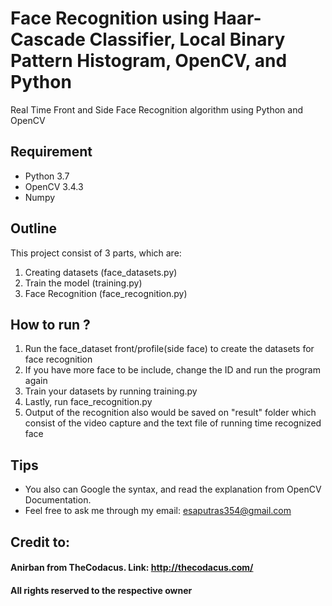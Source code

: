 # Face Recognition using Haar-Cascade Classifier, Local Binary Pattern Histogram, OpenCV, and Python
Real Time Front and Side Face Recognition algorithm using Python and OpenCV

## Requirement
- Python 3.7
- OpenCV 3.4.3
- Numpy

## Outline
This project consist of 3 parts, which are:
1. Creating datasets (face_datasets.py)
2. Train the model (training.py)
3. Face Recognition (face_recognition.py)

## How to run ?
1. Run the face_dataset front/profile(side face) to create the datasets for face recognition
2. If you have more face to be include, change the ID and run the program again
3. Train your datasets by running training.py
4. Lastly, run face_recognition.py
5. Output of the recognition also would be saved on "result" folder which consist of the video capture and the text file of running time recognized face 
 
## Tips 
- You also can Google the syntax, and read the explanation from OpenCV Documentation.
- Feel free to ask me through my email: esaputras354@gmail.com

## Credit to:
#### Anirban from TheCodacus. Link: http://thecodacus.com/
#### All rights reserved to the respective owner
